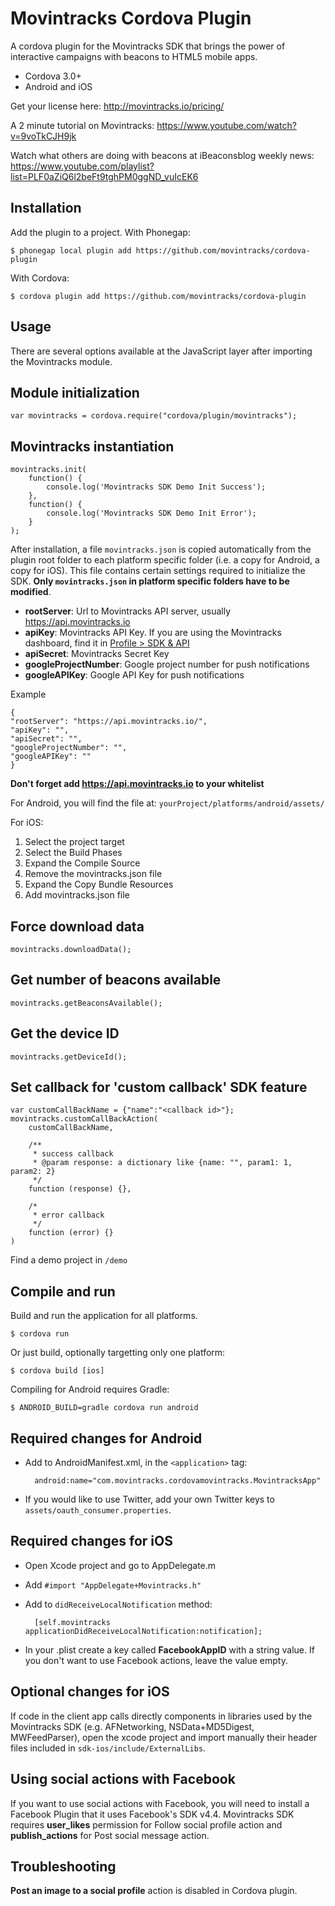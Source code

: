 Movintracks Cordova Plugin
==========================

A cordova plugin for the Movintracks SDK that brings the power of interactive campaigns with beacons to HTML5 mobile apps.

- Cordova 3.0+
- Android and iOS
 
 
Get your license here: http://movintracks.io/pricing/ 

A 2 minute tutorial on Movintracks: https://www.youtube.com/watch?v=9voTkCJH9jk 

Watch what others are doing with beacons at iBeaconsblog weekly news: https://www.youtube.com/playlist?list=PLF0aZiQ6l2beFt9tghPM0ggND_vuIcEK6
 
Installation
------------
Add the plugin to a project.
With Phonegap:

    $ phonegap local plugin add https://github.com/movintracks/cordova-plugin
    
With Cordova:

    $ cordova plugin add https://github.com/movintracks/cordova-plugin

Usage
----------
There are several options available at the JavaScript layer after importing the Movintracks module.

## Module initialization 

    var movintracks = cordova.require("cordova/plugin/movintracks");

## Movintracks instantiation  

    movintracks.init(
		function() {
		    console.log('Movintracks SDK Demo Init Success');
		},
		function() {
		    console.log('Movintracks SDK Demo Init Error');
		}
	);

After installation, a file `movintracks.json` is copied automatically from the plugin root folder to each platform specific folder (i.e. a copy for Android, a copy for iOS). This file contains certain settings required to initialize the SDK. **Only `movintracks.json` in platform specific folders have to be modified**.

- **rootServer**: Url to Movintracks API server, usually https://api.movintracks.io
- **apiKey**: Movintracks API Key. If you are using the Movintracks dashboard, find it in [Profile > SDK & API](https://dashboard.movintracks.io/#/dashboard/apps/) 
- **apiSecret**: Movintracks Secret Key
- **googleProjectNumber**: Google project number for push notifications
- **googleAPIKey**: Google API Key for push notifications

Example 
 
    {
    "rootServer": "https://api.movintracks.io/", 
    "apiKey": "", 
    "apiSecret": "", 
    "googleProjectNumber": "", 
    "googleAPIKey": ""
    }
        
**Don't forget add https://api.movintracks.io to your whitelist**

For Android, you will find the file at: `yourProject/platforms/android/assets/`

For iOS:

  1. Select the project target
  2. Select the Build Phases
  3. Expand the Compile Source
  4. Remove the movintracks.json file
  5. Expand the Copy Bundle Resources
  6. Add movintracks.json file

##  Force download data  
    movintracks.downloadData();

##  Get number of beacons available
    movintracks.getBeaconsAvailable();
        
##  Get the device ID
    movintracks.getDeviceId();

##  Set callback for 'custom callback' SDK feature
	var customCallBackName = {"name":"<callback id>"};
	movintracks.customCallBackAction(
	    customCallBackName,
	    
	    /**
	     * success callback
	     * @param response: a dictionary like {name: "", param1: 1, param2: 2}
	     */
	    function (response) {},
	    	    
	    /*
	     * error callback
	     */
	    function (error) {}
	)

Find a demo project in `/demo`

## Compile and run 

Build and run the application for all platforms.
 
    $ cordova run
    
Or just build, optionally targetting only one platform:

    $ cordova build [ios]
    
Compiling for Android requires Gradle:

    $ ANDROID_BUILD=gradle cordova run android

## Required changes for Android 
- Add to AndroidManifest.xml, in the `<application>` tag:

        android:name="com.movintracks.cordovamovintracks.MovintracksApp"

- If you would like to use Twitter, add your own Twitter keys to `assets/oauth_consumer.properties`.


## Required changes for iOS
- Open Xcode project and go to AppDelegate.m
- Add `#import "AppDelegate+Movintracks.h"`
- Add to `didReceiveLocalNotification` method:

		[self.movintracks applicationDidReceiveLocalNotification:notification];

- In your .plist create a key called **FacebookAppID** with a string value. If you don't want to use Facebook actions, leave the value empty.

## Optional changes for iOS 
If code in the client app calls directly components in libraries used by the Movintracks SDK (e.g. AFNetworking, NSData+MD5Digest, MWFeedParser), open the xcode project and import manually their header files included in `sdk-ios/include/ExternalLibs`.

## Using social actions with Facebook
If you want to use social actions with Facebook, you will need to install a Facebook Plugin that it uses Facebook's SDK v4.4. Movintracks SDK requires **user_likes** permission for Follow social profile action and **publish_actions** for Post social message action.

## Troubleshooting
**Post an image to a social profile** action is disabled in Cordova plugin.

